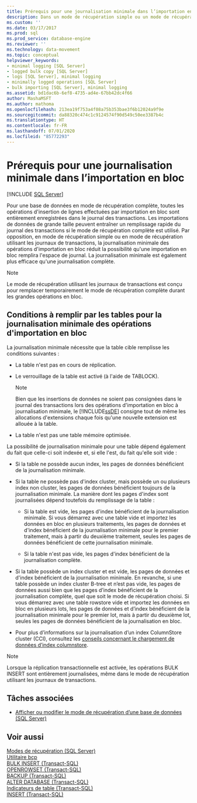 ```yaml
---
title: Prérequis pour une journalisation minimale dans l’importation en bloc | Microsoft Docs
description: Dans un mode de récupération simple ou un mode de récupération utilisant les journaux de transactions, la journalisation minimale des opérations d’importation en bloc réduit la possibilité qu’une importation remplisse l’espace de journal.
ms.custom: ''
ms.date: 03/17/2017
ms.prod: sql
ms.prod_service: database-engine
ms.reviewer: ''
ms.technology: data-movement
ms.topic: conceptual
helpviewer_keywords:
- minimal logging [SQL Server]
- logged bulk copy [SQL Server]
- logs [SQL Server], minimal logging
- minimally logged operations [SQL Server]
- bulk importing [SQL Server], minimal logging
ms.assetid: bd1dac6b-6ef8-4735-ad4e-67bb42dc4f66
author: MashaMSFT
ms.author: mathoma
ms.openlocfilehash: 213ea19f753a4f08a75b353bae3f6b12024a9f9e
ms.sourcegitcommit: da88320c474c1c9124574f90d549c50ee3387b4c
ms.translationtype: HT
ms.contentlocale: fr-FR
ms.lasthandoff: 07/01/2020
ms.locfileid: "85772293"
---
```

# <a name="prerequisites-for-minimal-logging-in-bulk-import"></a>Prérequis pour une journalisation minimale dans l’importation en bloc
 [!INCLUDE [SQL Server](../../includes/applies-to-version/sqlserver.md)]

  Pour une base de données en mode de récupération complète, toutes les opérations d'insertion de lignes effectuées par importation en bloc sont entièrement enregistrées dans le journal des transactions. Les importations de données de grande taille peuvent entraîner un remplissage rapide du journal des transactions si le mode de récupération complète est utilisé. Par opposition, en mode de récupération simple ou en mode de récupération utilisant les journaux de transactions, la journalisation minimale des opérations d'importation en bloc réduit la possibilité qu'une importation en bloc remplira l'espace de journal. La journalisation minimale est également plus efficace qu'une journalisation complète.  
  
> [!NOTE]  
>  Le mode de récupération utilisant les journaux de transactions est conçu pour remplacer temporairement le mode de récupération complète durant les grandes opérations en bloc.  
  
## <a name="table-requirements-for-minimally-logging-bulk-import-operations"></a>Conditions à remplir par les tables pour la journalisation minimale des opérations d'importation en bloc  
 La journalisation minimale nécessite que la table cible remplisse les conditions suivantes :  
  
-   La table n'est pas en cours de réplication.  
  
-   Le verrouillage de la table est activé (à l'aide de TABLOCK). 
  
    > [!NOTE]  
    >  Bien que les insertions de données ne soient pas consignées dans le journal des transactions lors des opérations d'importation en bloc à journalisation minimale, le [!INCLUDE[ssDE](../../includes/ssde-md.md)] consigne tout de même les allocations d'extensions chaque fois qu'une nouvelle extension est allouée à la table.  
  
-   La table n'est pas une table mémoire optimisée.  
  
 La possibilité de journalisation minimale pour une table dépend également du fait que celle-ci soit indexée et, si elle l'est, du fait qu'elle soit vide :  
  
-   Si la table ne possède aucun index, les pages de données bénéficient de la journalisation minimale.  
  
-   Si la table ne possède pas d'index cluster, mais possède un ou plusieurs index non cluster, les pages de données bénéficient toujours de la journalisation minimale. La manière dont les pages d'index sont journalisées dépend toutefois du remplissage de la table :  
  
    -   Si la table est vide, les pages d'index bénéficient de la journalisation minimale.  Si vous démarrez avec une table vide et importez les données en bloc en plusieurs traitements, les pages de données et d'index bénéficient de la journalisation minimale pour le premier traitement, mais à partir du deuxième traitement, seules les pages de données bénéficient de cette journalisation minimale. 
  
    -   Si la table n'est pas vide, les pages d'index bénéficient de la journalisation complète.    

-   Si la table possède un index cluster et est vide, les pages de données et d'index bénéficient de la journalisation minimale. En revanche, si une table possède un index cluster B-tree et n’est pas vide, les pages de données aussi bien que les pages d’index bénéficient de la journalisation complète, quel que soit le mode de récupération choisi. Si vous démarrez avec une table rowstore vide et importez les données en bloc en plusieurs lots, les pages de données et d’index bénéficient de la journalisation minimale pour le premier lot, mais à partir du deuxième lot, seules les pages de données bénéficient de la journalisation en bloc.

- Pour plus d’informations sur la journalisation d’un index ColumnStore cluster (CCI), consultez les [conseils concernant le chargement de données d’index columnstore](../indexes/columnstore-indexes-data-loading-guidance.md#plan-bulk-load-sizes-to-minimize-delta-rowgroups).
  

  
> [!NOTE]  
>  Lorsque la réplication transactionnelle est activée, les opérations BULK INSERT sont entièrement journalisées, même dans le mode de récupération utilisant les journaux de transactions.  
  
##  <a name="related-tasks"></a><a name="RelatedTasks"></a> Tâches associées  
  
-   [Afficher ou modifier le mode de récupération d’une base de données &#40;SQL Server&#41;](../../relational-databases/backup-restore/view-or-change-the-recovery-model-of-a-database-sql-server.md)  
  
  
## <a name="see-also"></a>Voir aussi  
 [Modes de récupération &#40;SQL Server&#41;](../../relational-databases/backup-restore/recovery-models-sql-server.md)   
 [Utilitaire bcp](../../tools/bcp-utility.md)   
 [BULK INSERT &#40;Transact-SQL&#41;](../../t-sql/statements/bulk-insert-transact-sql.md)   
 [OPENROWSET &#40;Transact-SQL&#41;](../../t-sql/functions/openrowset-transact-sql.md)   
 [BACKUP &#40;Transact-SQL&#41;](../../t-sql/statements/backup-transact-sql.md)   
 [ALTER DATABASE &#40;Transact-SQL&#41;](../../t-sql/statements/alter-database-transact-sql.md)   
 [Indicateurs de table &#40;Transact-SQL&#41;](../../t-sql/queries/hints-transact-sql-table.md)   
 [INSERT &#40;Transact-SQL&#41;](../../t-sql/statements/insert-transact-sql.md)  
  
  
